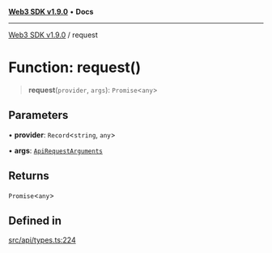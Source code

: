 [**Web3 SDK v1.9.0**](../README.md) • **Docs**

***

[Web3 SDK v1.9.0](../globals.md) / request

# Function: request()

> **request**(`provider`, `args`): `Promise`\<`any`\>

## Parameters

• **provider**: `Record`\<`string`, `any`\>

• **args**: [`ApiRequestArguments`](../interfaces/ApiRequestArguments.md)

## Returns

`Promise`\<`any`\>

## Defined in

[src/api/types.ts:224](https://github.com/Mystic-Nayy/alephium-web3/blob/ee41f5e0e7d7fb0b155fe62f05b2ac03772895ca/packages/web3/src/api/types.ts#L224)
